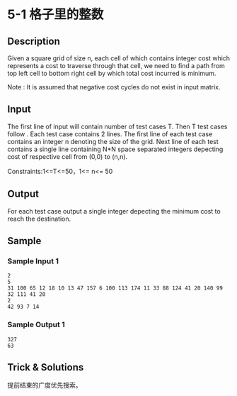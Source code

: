 # 5-1 格子里的整数

## Description

Given a square grid of size n, each cell of which contains integer cost which represents a cost to traverse through that cell, we need to find a path from top left cell to bottom right cell by which total cost incurred is minimum.

Note : It is assumed that negative cost cycles do not exist in input matrix.

## Input

The first line of input will contain number of test cases T. Then T test cases follow . Each test case contains 2 lines. The first line of each test case contains an integer n denoting the size of the grid. Next line of each test contains a single line containing N*N space separated integers depecting cost of respective cell from (0,0) to (n,n).

Constraints:1<=T<=50，1<= n<= 50

## Output

For each test case output a single integer depecting the minimum cost to reach the destination.

## Sample

### Sample Input 1

~~~
2
5
31 100 65 12 18 10 13 47 157 6 100 113 174 11 33 88 124 41 20 140 99 32 111 41 20
2
42 93 7 14
~~~

### Sample Output 1

~~~
327
63
~~~

## Trick & Solutions

提前结束的广度优先搜索。
